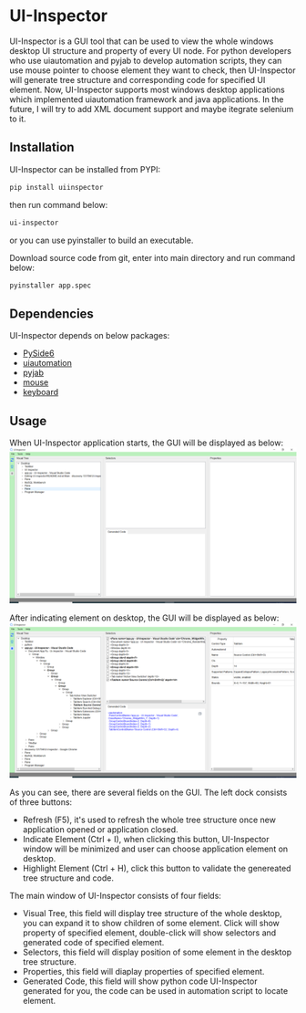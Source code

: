 # UI-Inspector

UI-Inspector is a GUI tool that can be used to view the whole windows desktop UI structure and property of every UI node.
For python developers who use uiautomation and pyjab to develop automation scripts, they can use mouse pointer to choose element they want to check, then UI-Inspector will generate tree structure and corresponding code for specified UI element.
Now, UI-Inspector supports most windows desktop applications which implemented uiautomation framework and java applications. In the future, I will try to add XML document support and maybe itegrate selenium to it.

## Installation
UI-Inspector can be installed from PYPI:

```sh
pip install uiinspector
```
then run command below:

```sh
ui-inspector
```

or you can use pyinstaller to build an executable.

Download source code from git, enter into main directory and run command below:

```sh
pyinstaller app.spec
```

## Dependencies
UI-Inspector depends on below packages:
- [PySide6](https://pypi.org/project/PySide6/)
- [uiautomation](https://github.com/yinkaisheng/Python-UIAutomation-for-Windows)
- [pyjab](https://github.com/gaozhao1989/pyjab)
- [mouse](https://github.com/boppreh/mouse)
- [keyboard](https://github.com/boppreh/keyboard)

## Usage
When UI-Inspector application starts, the GUI will be displayed as below:
![Initial User interface](images/Initial.png)

After indicating element on desktop, the GUI will be displayed as below:
![After clicking element](images/afterChooseElement.png)

As you can see, there are several fields on the GUI.
The left dock consists of three buttons:
- Refresh (F5), it's used to refresh the whole tree structure once new application opened or application closed.
- Indicate Element (Ctrl + I), when clicking this button, UI-Inspector window will be minimized and user can choose application element on desktop.
- Highlight Element (Ctrl + H), click this button to validate the genereated tree structure and code.

The main window of UI-Inspector consists of four fields:
- Visual Tree, this field will display tree structure of the whole desktop, you can expand it to show children of some element. Click will show property of specified
  element, double-click will show selectors and generated code of specified element.
- Selectors, this field will display position of some element in the desktop tree structure.
- Properties, this field will diaplay properties of specified element.
- Generated Code, this field will show python code UI-Inspector generated for you, the code can be used in automation script to locate element.


